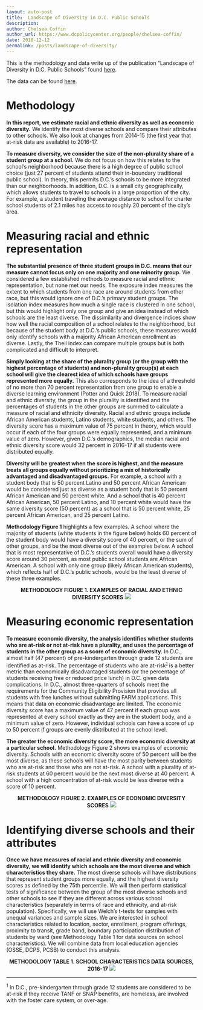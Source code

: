 ```yaml
---
layout: auto-post
title:  Landscape of Diversity in D.C. Public Schools
description:
author: Chelsea Coffin
author_url: https://www.dcpolicycenter.org/people/chelsea-coffin/
date: 2018-12-12
permalink: /posts/landscape-of-diversity/
---
```


This is the methodology and data write up of the publication “Landscape of Diversity in D.C. Public Schools” found [here](#).

The data can be found <a href="https://DC-Policy-Center.github.io/assets/data-resources/landscape-diversity-data.xlsx">here</a>.

# Methodology

**In this report, we estimate racial and ethnic diversity as well as economic diversity.** We identify the most diverse schools and compare their attributes to other schools. We also look at changes from 2014-15 (the first year that at-risk data are available) to 2016-17.

**To measure diversity, we consider the size of the non-plurality share of a student group at a school.** We do not focus on how this relates to the school’s neighborhood because there is a high degree of public school choice (just 27 percent of students attend their in-boundary traditional public school). In theory, this permits D.C.’s schools to be more integrated than our neighborhoods. In addition, D.C. is a small city geographically, which allows students to travel to schools in a large proportion of the city. For example, a student traveling the average distance to school for charter school students of 2.1 miles has access to roughly 20 percent of the city’s area.

# Measuring racial and ethnic representation

**The substantial presence of three student groups in D.C. means that our measure cannot focus only on one majority and one minority group.** We considered a few established methods to measure racial and ethnic representation, but none met our needs. The exposure index measures the extent to which students from one race are around students from other race, but this would ignore one of D.C.’s primary student groups. The isolation index measures how much a single race is clustered in one school, but this would highlight only one group and give an idea instead of which schools are the least diverse. The dissimilarity and divergence indices show how well the racial composition of a school relates to the neighborhood, but because of the student body at D.C.’s public schools, these measures would only identify schools with a majority African American enrollment as diverse. Lastly, the Theil index can compare multiple groups but is both complicated and difficult to interpret.

**Simply looking at the share of the plurality group (or the group with the highest percentage of students) and non-plurality group(s) at each school will give the clearest idea of which schools have groups represented more equally.** This also corresponds to the idea of a threshold of no more than 70 percent representation from one group to enable a diverse learning environment (Potter and Quick 2018). To measure racial and ethnic diversity, the group in the plurality is identified and the percentages of students in the other groups are summed to calculate a measure of racial and ethnicity diversity. Racial and ethnic groups include African American students, Latino students, white students, and others. The diversity score has a maximum value of 75 percent in theory, which would occur if each of the four groups were equally represented, and a minimum value of zero. However, given D.C.’s demographics, the median racial and ethnic diversity score would 32 percent in 2016-17 if all students were distributed equally.

**Diversity will be greatest when the score is highest, and the measure treats all groups equally without prioritizing a mix of historically advantaged and disadvantaged groups.** For example, a school with a student body that is 50 percent Latino and 50 percent African American would be considered just as diverse as a student body that is 50 percent African American and 50 percent white. And a school that is 40 percent African American, 50 percent Latino, and 10 percent white would have the same diversity score (50 percent) as a school that is 50 percent white, 25 percent African American, and 25 percent Latino.

**Methodology Figure 1** highlights a few examples. A school where the majority of students (white students in the figure below) holds 60 percent of the student body would have a diversity score of 40 percent, or the sum of other groups, and be the most diverse out of the examples below. A school that is most representative of D.C.’s students overall would have a diversity score around 30 percent, as most public school students are African American. A school with only one group (likely African American students), which reflects half of D.C.’s public schools, would be the least diverse of these three examples.

<div style="text-align: center;">

<strong>METHODOLOGY FIGURE 1. EXAMPLES OF RACIAL AND ETHNIC DIVERSITY SCORES</strong>
<img src="https://dc-policy-center.github.io/assets/images/post_images/landscape-diversity/Fig-1.png">

</div>

# Measuring economic representation
**To measure economic diversity, the analysis identifies whether students who are at-risk or not at-risk have a plurality, and uses the percentage of students in the other group as a score of economic diversity.** In D.C., almost half (47 percent) of pre-kindergarten through grade 12 students are identified as at-risk. The percentage of students who are at-risk<sup><a href="#1">1</a></sup>  is a better metric than economically disadvantaged students (or the percentage of students receiving free or reduced price lunch) in D.C. given data complications. In D.C., almost three-quarters of schools meet the requirements for the Community Eligibility Provision that provides all students with free lunches without submitting FARM applications. This means that data on economic disadvantage are limited. The economic diversity score has a maximum value of 47 percent if each group was represented at every school exactly as they are in the student body, and a minimum value of zero. However, individual schools can have a score of up to 50 percent if groups are evenly distributed at the school level.

**The greater the economic diversity score, the more economic diversity at a particular school.** Methodology Figure 2 shows examples of economic diversity. Schools with an economic diversity score of 50 percent will be the most diverse, as these schools will have the most parity between students who are at-risk and those who are not at-risk. A school with a plurality of at-risk students at 60 percent would be the next most diverse at 40 percent. A school with a high concentration of at-risk would be less diverse with a score of 10 percent.

<div style="text-align: center;">

<strong>METHODOLOGY FIGURE 2. EXAMPLES OF ECONOMIC DIVERSITY SCORES</strong>
<img src="https://dc-policy-center.github.io/assets/images/post_images/landscape-diversity/Fig-2.png">

</div>

# Identifying diverse schools and their attributes

**Once we have measures of racial and ethnic diversity and economic diversity, we will identify which schools are the most diverse and which characteristics they share.** The most diverse schools will have distributions that represent student groups more equally, and the highest diversity scores as defined by the 75th percentile. We will then perform statistical tests of significance between the group of the most diverse schools and other schools to see if they are different across various school characteristics (separately in terms of race and ethnicity, and at-risk population). Specifically, we will use Welch’s t-tests for samples with unequal variances and sample sizes. We are interested in school characteristics related to location, sector, enrollment, program offerings, proximity to transit, grade band, boundary participation distribution of students by ward (see Methodology Table 1 for data sources on school characteristics). We will combine data from local education agencies (OSSE, DCPS, PCSB) to conduct this analysis.

<div style="text-align: center;">

<strong>METHODOLOGY TABLE 1. SCHOOL CHARACTERISTICS DATA SOURCES, 2016-17</strong>
<img src="https://dc-policy-center.github.io/assets/images/post_images/landscape-diversity/Table-1.png">

</div>


-----
<div id = "1">
<sup>1</sup> In D.C., pre-kindergarten through grade 12 students are considered to be at-risk if they receive TANF or SNAP benefits, are homeless, are involved with the foster care system, or over-age.
</div>
